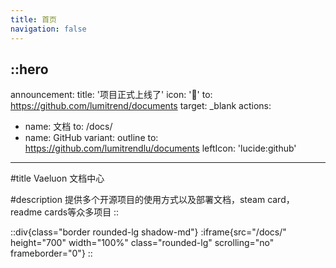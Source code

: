 ```yaml
---
title: 首页
navigation: false
---
```


::hero
---
announcement:
  title: '项目正式上线了'
  icon: '🎉'
  to: https://github.com/lumitrend/documents
  target: _blank
actions:
  - name: 文档
    to: /docs/
  - name: GitHub
    variant: outline
    to: https://github.com/lumitrendlu/documents
    leftIcon: 'lucide:github'
---

#title
Vaeluon 文档中心

#description
提供多个开源项目的使用方式以及部署文档，steam card，readme cards等众多项目
::

::div{class="border rounded-lg shadow-md"}
  :iframe{src="/docs/" height="700" width="100%" class="rounded-lg" scrolling="no" frameborder="0"}
::
